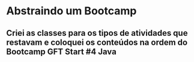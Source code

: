 # Abstraindo um Bootcamp

## Criei as classes para os tipos de atividades que restavam e coloquei os conteúdos na ordem do Bootcamp GFT Start #4 Java
